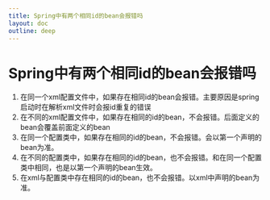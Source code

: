 ```yaml
---
title: Spring中有两个相同id的bean会报错吗
layout: doc
outline: deep
---
```


# Spring中有两个相同id的bean会报错吗

1. 在同一个xml配置文件中，如果存在相同id的bean会报错。主要原因是spring启动时在解析xml文件时会报id重复的错误
2. 在不同的xml配置文件中，如果存在相同的id的bean，不会报错。后面定义的bean会覆盖前面定义的bean
3. 在同一个配置类中，如果存在相同的id的bean，不会报错。会以第一个声明的bean为准。
4. 在不同的配置类中，如果存在相同的id的bean，也不会报错。和在同一个配置类中相同，也是以第一个声明的bean生效。
5. 在xml与配置类中存在相同的id的bean，也不会报错。以xml中声明的bean为准。
